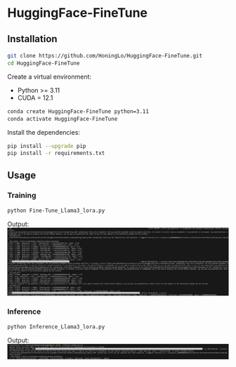 # HuggingFace-FineTune

## Installation
```bash
git clone https://github.com/HoningLo/HuggingFace-FineTune.git
cd HuggingFace-FineTune
```

Create a virtual environment:

- Python >= 3.11
- CUDA = 12.1

``` bash
conda create HuggingFace-FineTune python=3.11
conda activate HuggingFace-FineTune
```

Install the dependencies:
``` bash
pip install --upgrade pip
pip install -r requirements.txt
```

## Usage
### Training

```bash
python Fine-Tune_Llama3_lora.py
```

Output:
![](figure/0.png)

### Inference

```bash
python Inference_Llama3_lora.py
```

Output:
![](figure/1.png)